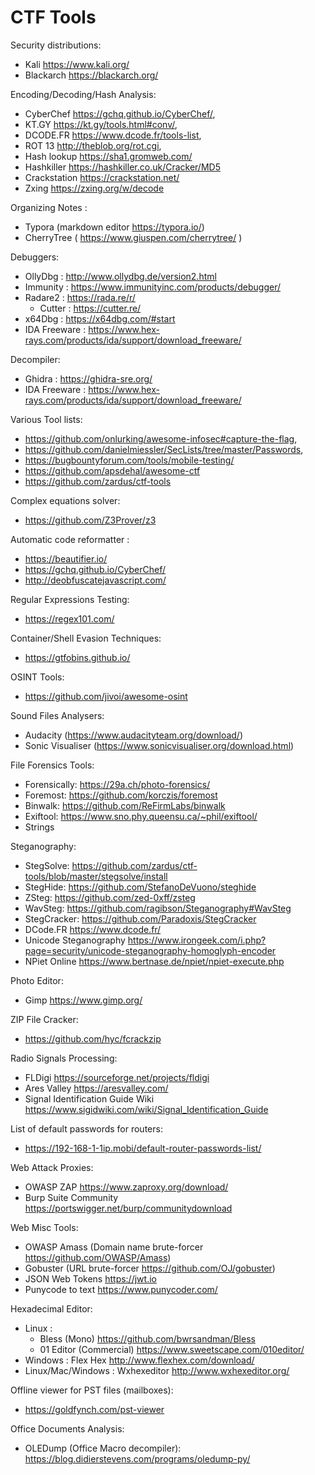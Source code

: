 # CTF Tools


Security distributions: 
* Kali https://www.kali.org/
* Blackarch https://blackarch.org/
  
Encoding/Decoding/Hash Analysis: 
* CyberChef https://gchq.github.io/CyberChef/, 
* KT.GY https://kt.gy/tools.html#conv/, 
* DCODE.FR https://www.dcode.fr/tools-list, 
* ROT 13 http://theblob.org/rot.cgi, 
* Hash lookup https://sha1.gromweb.com/
* Hashkiller https://hashkiller.co.uk/Cracker/MD5
* Crackstation https://crackstation.net/
* Zxing https://zxing.org/w/decode

Organizing Notes : 
* Typora (markdown editor https://typora.io/)
* CherryTree ( https://www.giuspen.com/cherrytree/ )

Debuggers: 
* OllyDbg : http://www.ollydbg.de/version2.html
* Immunity : https://www.immunityinc.com/products/debugger/
* Radare2 : https://rada.re/r/
	* Cutter : https://cutter.re/
* x64Dbg : https://x64dbg.com/#start
* IDA Freeware : https://www.hex-rays.com/products/ida/support/download_freeware/

Decompiler:
* Ghidra : https://ghidra-sre.org/
* IDA Freeware : https://www.hex-rays.com/products/ida/support/download_freeware/

Various Tool lists: 
* https://github.com/onlurking/awesome-infosec#capture-the-flag, 
* https://github.com/danielmiessler/SecLists/tree/master/Passwords, 
* https://bugbountyforum.com/tools/mobile-testing/
* https://github.com/apsdehal/awesome-ctf
* https://github.com/zardus/ctf-tools

Complex equations solver:
* https://github.com/Z3Prover/z3

Automatic code reformatter : 
* https://beautifier.io/
* https://gchq.github.io/CyberChef/
* http://deobfuscatejavascript.com/

Regular Expressions Testing: 
* https://regex101.com/

Container/Shell Evasion Techniques: 
* https://gtfobins.github.io/

OSINT Tools: 
* https://github.com/jivoi/awesome-osint 

Sound Files Analysers: 
* Audacity (https://www.audacityteam.org/download/)
* Sonic Visualiser (https://www.sonicvisualiser.org/download.html)

File Forensics Tools: 
* Forensically: https://29a.ch/photo-forensics/
* Foremost: https://github.com/korczis/foremost
* Binwalk: https://github.com/ReFirmLabs/binwalk
* Exiftool: https://www.sno.phy.queensu.ca/~phil/exiftool/
* Strings

Steganography:
* StegSolve: https://github.com/zardus/ctf-tools/blob/master/stegsolve/install
* StegHide: https://github.com/StefanoDeVuono/steghide
* ZSteg: https://github.com/zed-0xff/zsteg
* WavSteg: https://github.com/ragibson/Steganography#WavSteg
* StegCracker: https://github.com/Paradoxis/StegCracker
* DCode.FR https://www.dcode.fr/
* Unicode Steganography https://www.irongeek.com/i.php?page=security/unicode-steganography-homoglyph-encoder
* NPiet Online https://www.bertnase.de/npiet/npiet-execute.php

Photo Editor: 
* Gimp https://www.gimp.org/

ZIP File Cracker:
* https://github.com/hyc/fcrackzip

Radio Signals Processing: 
* FLDigi https://sourceforge.net/projects/fldigi
* Ares Valley https://aresvalley.com/
* Signal Identification Guide Wiki https://www.sigidwiki.com/wiki/Signal_Identification_Guide

List of default passwords for routers: 
* https://192-168-1-1ip.mobi/default-router-passwords-list/

Web Attack Proxies:
* OWASP ZAP https://www.zaproxy.org/download/
* Burp Suite Community https://portswigger.net/burp/communitydownload

Web Misc Tools:
* OWASP Amass (Domain name brute-forcer https://github.com/OWASP/Amass)
* Gobuster (URL brute-forcer https://github.com/OJ/gobuster)
* JSON Web Tokens https://jwt.io
* Punycode to text https://www.punycoder.com/

Hexadecimal Editor: 
* Linux : 
	* Bless (Mono) https://github.com/bwrsandman/Bless
	* 01 Editor (Commercial) https://www.sweetscape.com/010editor/
* Windows : Flex Hex http://www.flexhex.com/download/
* Linux/Mac/Windows : Wxhexeditor http://www.wxhexeditor.org/

Offline viewer for PST files (mailboxes):
* https://goldfynch.com/pst-viewer

Office Documents Analysis:
* OLEDump (Office Macro decompiler): https://blog.didierstevens.com/programs/oledump-py/



